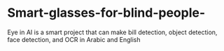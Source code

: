 # Smart-glasses-for-blind-people-
Eye in AI is a smart project that can make bill detection, object detection, face detection, and OCR in Arabic and English 
